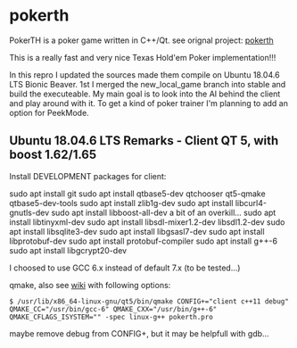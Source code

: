 # pokerth
PokerTH is a poker game written in C++/Qt.
see orignal project: [pokerth](https://github.com/pokerth/pokerth)

This is a really fast and very nice Texas Hold'em Poker implementation!!!

In this repro I updated the sources made them compile on Ubuntu 18.04.6 LTS Bionic Beaver.
1st I merged the new_local_game branch into stable and build the executeable.
My main goal is to look into the AI behind the client and play around with it.
To get a kind of poker trainer I'm planning to add an option for PeekMode.

## Ubuntu 18.04.6 LTS Remarks - Client QT 5, with boost 1.62/1.65
Install DEVELOPMENT packages for client:

sudo apt install git
sudo apt install qtbase5-dev qtchooser qt5-qmake qtbase5-dev-tools
sudo apt install zlib1g-dev
sudo apt install libcurl4-gnutls-dev
sudo apt install libboost-all-dev
	a bit of an overkill...
sudo apt install libtinyxml-dev
sudo apt install libsdl-mixer1.2-dev libsdl1.2-dev
sudo apt install libsqlite3-dev
sudo apt install libgsasl7-dev 
sudo apt install libprotobuf-dev
sudo apt install protobuf-compiler
sudo apt install g++-6
sudo apt install libgcrypt20-dev

I choosed to use GCC 6.x instead of default 7.x (to be tested...)

qmake, also see [wiki](https://github.com/pokerth/pokerth/wiki/Building-PokerTH-for-Linux) with following options:
```
$ /usr/lib/x86_64-linux-gnu/qt5/bin/qmake CONFIG+="client c++11 debug" QMAKE_CC="/usr/bin/gcc-6" QMAKE_CXX="/usr/bin/g++-6" QMAKE_CFLAGS_ISYSTEM="" -spec linux-g++ pokerth.pro
```
maybe remove debug from CONFIG+, but it may be helpfull with gdb...
